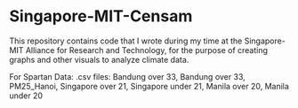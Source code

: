  # Singapore-MIT-Censam
This repository contains code that I wrote during my time at the Singapore-MIT Alliance for Research and Technology, for the purpose of creating graphs and other visuals to analyze climate data.


For Spartan Data:
.csv files:
Bandung over 33, Bandung over 33, PM25_Hanoi, Singapore over 21, Singapore under 21, Manila over 20, Manila under 20
